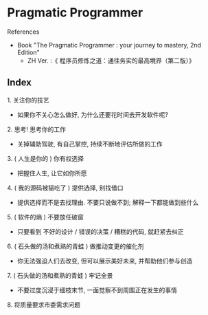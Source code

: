 # Pragmatic Programmer

References

- Book "The Pragmatic Programmer : your journey to mastery, 2nd Edition"
    - ZH Ver. :《 程序员修炼之道：通往务实的最高境界（第二版）》

## Index

1\. 关注你的技艺

- 如果你不关心怎么做好, 为什么还要花时间去开发软件呢?

2\. 思考! 思考你的工作

- 关掉辅助驾驶, 有自己掌控, 持续不断地评估所做的工作

3\. ( 人生是你的 ) 你有权选择

- 把握住人生, 让它如你所愿

4\. ( 我的源码被猫吃了 ) 提供选择, 别找借口

- 提供选择而不是去找理由. 不要只说做不到; 解释一下都能做到些什么

5\. ( 软件的熵 ) 不要放任破窗

- 只要看到 不好的设计 / 错误的决策 / 糟糕的代码, 就赶紧去纠正

6\. ( 石头做的汤和煮熟的青蛙 ) 做推动变更的催化剂

- 你无法强迫人们去改变, 但可以展示美好未来, 并帮助他们参与创造

7\. ( 石头做的汤和煮熟的青蛙 ) 牢记全景

- 不要过度沉浸于细枝末节, 一面觉察不到周围正在发生的事情

8\. 将质量要求市委需求问题
